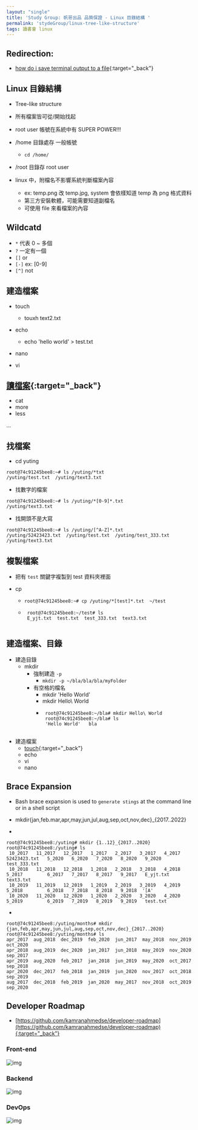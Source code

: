 ```yaml
---
layout: "single"
title: 'Study Group: 帆哥出品 品質保證 - Linux 目錄結構 '
permalink: 'stydeGroup/linux-tree-like-structure'
tags: 讀書會 linux
---
```


## Redirection:

- [how do i save terminal output to a file](https://askubuntu.com/questions/420981/how-do-i-save-terminal-output-to-a-file){:target="_back"}

## Linux 目錄結構

- Tree-like structure
- 所有檔案皆可從/開始找起
- root user 帳號在系統中有 SUPER POWER!!!
- /home 目錄處存 一般帳號
   - `cd /home/`
- /root 目錄存 root user

- linux 中，附檔名不影響系統判斷檔案內容
   - ex: temp.png 改 temp.jpg, system 會依樣知道 temp 為 png 格式資料
   - 第三方安裝軟體，可能需要知道副檔名
   - 可使用 file 來看檔案的內容

## Wildcatd

- `*` 代表 0 ~ 多個
- `?` 一定有一個
- `[]` or 
- `[-]` ex: [0-9]
- `[^]` not

## 建造檔案

- touch
   - touxh text2.txt

- echo
   - echo 'hello world' > test.txt

- nano
- vi

## [讀檔案](https://riptutorial.com/ubuntu/example/17617/reading-a-text-file){:target="_back"}

- cat 
- more
- less

...

## 找檔案

- cd yuting

~~~
root@74c91245bee8:~# ls /yuting/*txt
/yuting/test.txt  /yuting/text3.txt
~~~

- 找數字的檔案

~~~
root@74c91245bee8:~# ls /yuting/*[0-9]*.txt
/yuting/text3.txt
~~~

- 找開頭不是大寫

~~~
root@74c91245bee8:~# ls /yuting/[^A-Z]*.txt
/yuting/52423423.txt  /yuting/test.txt  /yuting/test_333.txt  /yuting/text3.txt
~~~

## 複製檔案 

- 把有 `test` 關鍵字複製到 test 資料夾裡面

- cp
   - `root@74c91245bee8:~# cp /yuting/*[test]*.txt  ~/test`

   - ~~~
      root@74c91245bee8:~/test# ls
      E_yjt.txt  test.txt  test_333.txt  text3.txt
   ~~~

## 建造檔案、目錄

- 建造目錄
   - mkdir
     - 強制建造 `-p`
        - `mkdir -p ~/bla/bla/bla/myFolder`
     - 有空格的檔名
        - mkdir 'Hello World'
        - mkdir Hello\ World
        - ~~~
           root@74c91245bee8:~/bla# mkdir Hello\ World
           root@74c91245bee8:~/bla# ls
           'Hello World'   bla
        ~~~        

- 建造檔案
   - [touch](https://www.geeksforgeeks.org/touch-command-in-linux-with-examples/){:target="_back"}
   - echo
   - vi
   - nano

## Brace Expansion

- Bash brace expansion is used to `generate stings` at the command line or in a shell script

-  mkdir{jan,feb.mar,apr,may,jun,jul,aug,sep,oct,nov,dec}_{2017..2022}

- 

~~~
root@74c91245bee8:/yuting# mkdir {1..12}_{2017..2020}
root@74c91245bee8:/yuting# ls
 10_2017   11_2017   12_2017   1_2017   2_2017   3_2017   4_2017   52423423.txt   5_2020   6_2020   7_2020   8_2020   9_2020      test_333.txt
 10_2018   11_2018   12_2018   1_2018   2_2018   3_2018   4_2018   5_2017         6_2017   7_2017   8_2017   9_2017   E_yjt.txt   text3.txt
 10_2019   11_2019   12_2019   1_2019   2_2019   3_2019   4_2019   5_2018         6_2018   7_2018   8_2018   9_2018  '[A'
 10_2020   11_2020   12_2020   1_2020   2_2020   3_2020   4_2020   5_2019         6_2019   7_2019   8_2019   9_2019   test.txt
~~~

- 

~~~
root@74c91245bee8:/yuting/months# mkdir {jan,feb,apr,may,jun,jul,aug,sep,oct,nov,dec}_{2017..2020}
root@74c91245bee8:/yuting/months# ls
apr_2017  aug_2018  dec_2019  feb_2020  jun_2017  may_2018  nov_2019  oct_2020
apr_2018  aug_2019  dec_2020  jan_2017  jun_2018  may_2019  nov_2020  sep_2017
apr_2019  aug_2020  feb_2017  jan_2018  jun_2019  may_2020  oct_2017  sep_2018
apr_2020  dec_2017  feb_2018  jan_2019  jun_2020  nov_2017  oct_2018  sep_2019
aug_2017  dec_2018  feb_2019  jan_2020  may_2017  nov_2018  oct_2019  sep_2020
~~~


## Developer Roadmap


- [https://github.com/kamranahmedse/developer-roadmap](https://github.com/kamranahmedse/developer-roadmap){:target="_back"}

### Front-end

![img](https://raw.githubusercontent.com/kamranahmedse/developer-roadmap/master/img/frontend.png)


### Backend

![img](https://raw.githubusercontent.com/kamranahmedse/developer-roadmap/master/img/backend.png)

### DevOps

![img](https://raw.githubusercontent.com/kamranahmedse/developer-roadmap/master/img/devops.png)